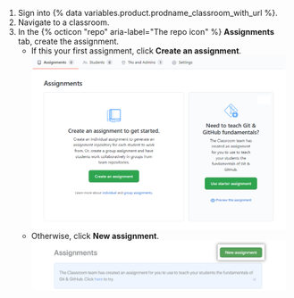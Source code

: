 1. Sign into {% data variables.product.prodname_classroom_with_url %}.
1. Navigate to a classroom.
1. In the {% octicon "repo" aria-label="The repo icon" %} **Assignments** tab, create the assignment.
   - If this your first assignment, click **Create an assignment**. ![Creating your first assignment](/assets/images/help/classroom/assignments-create-first-assignment.png)
   - Otherwise, click **New assignment**. ![The 'New assignment' button](/assets/images/help/classroom/assignments-click-new-assignment-button.png)
